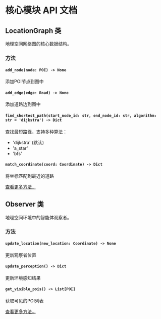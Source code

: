 # 核心模块 API 文档

## LocationGraph 类

地理空间网络图的核心数据结构。

### 方法

#### `add_node(node: POI) -> None`
添加POI节点到图中

#### `add_edge(edge: Road) -> None` 
添加道路边到图中

#### `find_shortest_path(start_node_id: str, end_node_id: str, algorithm: str = 'dijkstra') -> Dict`
查找最短路径，支持多种算法：
- 'dijkstra' (默认)
- 'a_star'
- 'bfs'

#### `match_coordinate(coord: Coordinate) -> Dict`
将坐标匹配到最近的道路

[查看更多方法...](#)

## Observer 类

地理空间环境中的智能体观察者。

### 方法

#### `update_location(new_location: Coordinate) -> None`
更新观察者位置

#### `update_perception() -> Dict`
更新环境感知结果

#### `get_visible_pois() -> List[POI]`
获取可见的POI列表

[查看更多方法...](#)